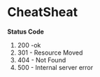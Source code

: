 # CheatSheat

**Status Code**

1. 200 -ok
2. 301 - Resource Moved
3. 404 - Not Found
4. 500 - Internal server error
